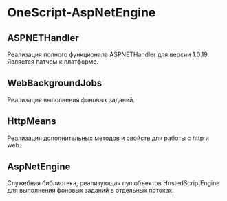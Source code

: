 ﻿# OneScript-AspNetEngine

## ASPNETHandler
Реализация полного функционала ASPNETHandler для версии 1.0.19. 
Является патчем к платформе.

## WebBackgroundJobs
Реализация выполнения фоновых заданий.

## HttpMeans
Реализация дополнительных методов и свойств для работы с http и web.

## AspNetEngine
Служебная библиотека, реализующая пул объектов HostedScriptEngine для выполнения фоновых заданий в отдельных потоках.
